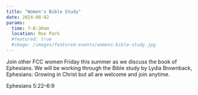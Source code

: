 ```yaml
---
title: "Women's Bible Study"
date: 2024-08-02
params:
  time: 7–8:30am
  location: Roe Park
  #featured: true
  #image: /images/featured-events/womens-bible-study.jpg
---
```


Join other FCC women Friday this summer as we discuss the book of Ephesians. We will be working through the Bible study by Lydia Brownback, Ephesians: Growing in Christ but all are welcome and join anytime.

Ephesians 5:22–6:9

<!--more-->
